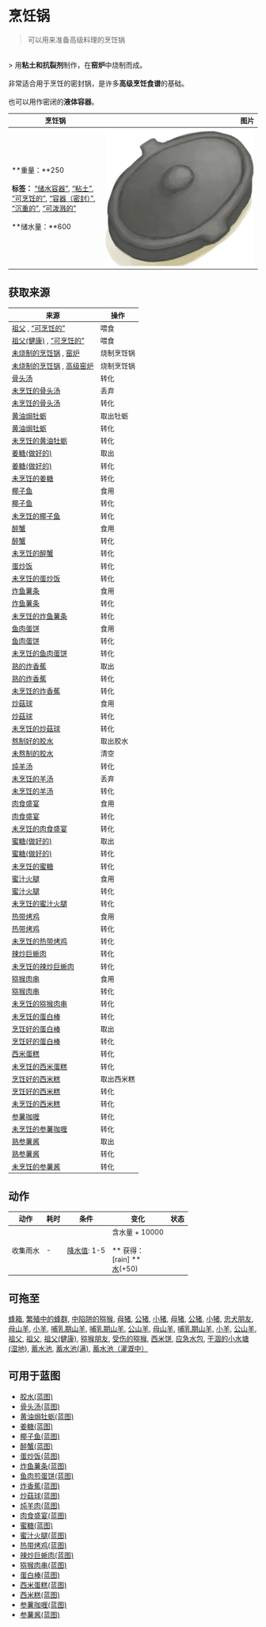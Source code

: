 # 烹饪锅  
> 可以用来准备高级料理的烹饪锅  
<br>  
> 用<b>粘土和抗裂剂</b>制作，在<b>窑炉</b>中烧制而成。<br><br>非常适合用于烹饪的密封锅，是许多<b>高级烹饪食谱</b>的基础。<br><br>也可以用作密闭的<b>液体容器</b>。  
  
  烹饪锅  |   图片   
 ----  |  ----:   
 **重量：**250<br><br>**标签：**	[“储水容器”](tag_WaterContainer.md), [“粘土”](tag_Clay.md), [“可烹饪的”](tag_Cookable.md), [“容器（密封）”](tag_ContainerSealed.md), [“沉重的”](tag_Heavy.md), [“可泼溅的”](tag_Spillable.md)<br><br>**储水量：**600  |  <img decoding="async" src="Sprite/CookingPotClosed.png" href="a.md" style="max-width:300px;max-height:300px;">   
  
## 获取来源  
来源  |  操作  
----  |  ----  
[祖父](Grandfather.md) , [“可烹饪的”](tag_MealCookingpot.md)  |  喂食  
[祖父(健康)](GrandfatherHealthy.md) , [“可烹饪的”](tag_MealCookingpot.md)  |  喂食  
[未烧制的烹饪锅](CookingPotUnfired.md) , [窑炉](Kiln.md)  |  烧制烹饪锅  
[未烧制的烹饪锅](CookingPotUnfired.md) , [高级窑炉](KilnAdvanced.md)  |  烧制烹饪锅  
[骨头汤](BoneBroth.md)  |  转化  
[未烹饪的骨头汤](BoneBrothUncooked.md)  |  丢弃  
[未烹饪的骨头汤](BoneBrothUncooked.md)  |  转化  
[黄油焗牡蛎](ButterBakedOystersCooked.md)  |  取出牡蛎  
[黄油焗牡蛎](ButterBakedOystersCooked.md)  |  转化  
[未烹饪的黄油牡蛎](ButterBakedOystersUncooked.md)  |  转化  
[姜糖(做好的)](CandiedGingerCooked.md)  |  取出  
[姜糖(做好的)](CandiedGingerCooked.md)  |  转化  
[未烹饪的姜糖](CandiedGingerUncooked.md)  |  转化  
[椰子鱼](CoconutFish.md)  |  食用  
[椰子鱼](CoconutFish.md)  |  转化  
[未烹饪的椰子鱼](CoconutFishUncooked.md)  |  转化  
[醉蟹](DrunkenCrab.md)  |  食用  
[醉蟹](DrunkenCrab.md)  |  转化  
[未烹饪的醉蟹](DrunkenCrabUncooked.md)  |  转化  
[蛋炒饭](EggFriedRice.md)  |  转化  
[未烹饪的蛋炒饭](EggFriedRiceUncooked.md)  |  转化  
[炸鱼薯条](FishNChips.md)  |  食用  
[炸鱼薯条](FishNChips.md)  |  转化  
[未烹饪的炸鱼薯条](FishNChipsUncooked.md)  |  转化  
[鱼肉蛋饼](FishOmelette.md)  |  食用  
[鱼肉蛋饼](FishOmelette.md)  |  转化  
[未烹饪的鱼肉蛋饼](FishOmeletteUncooked.md)  |  转化  
[熟的炸香蕉](FriedBananasCooked.md)  |  取出  
[熟的炸香蕉](FriedBananasCooked.md)  |  转化  
[未烹饪的炸香蕉](FriedBananasUncooked.md)  |  转化  
[炒菇球](FriedPuffballs.md)  |  食用  
[炒菇球](FriedPuffballs.md)  |  转化  
[未烹饪的炒菇球](FriedPuffballsUncooked.md)  |  转化  
[熬制好的胶水](GlueCooked.md)  |  取出胶水  
[未熬制的胶水](GlueUncooked.md)  |  清空  
[炖羊汤](GoatStew.md)  |  转化  
[未烹饪的羊汤](GoatStewUncooked.md)  |  丢弃  
[未烹饪的羊汤](GoatStewUncooked.md)  |  转化  
[肉食盛宴](HeartyFeast.md)  |  食用  
[肉食盛宴](HeartyFeast.md)  |  转化  
[未烹饪的肉食盛宴](HeartyFeastUncooked.md)  |  转化  
[蜜糖(做好的)](HoneyCandyCooked.md)  |  取出  
[蜜糖(做好的)](HoneyCandyCooked.md)  |  转化  
[未烹饪的蜜糖](HoneyCandyUncooked.md)  |  转化  
[蜜汁火腿](HoneyGlazedPork.md)  |  食用  
[蜜汁火腿](HoneyGlazedPork.md)  |  转化  
[未烹饪的蜜汁火腿](HoneyGlazedPorkUncooked.md)  |  转化  
[热带烤鸡](IslandChicken.md)  |  食用  
[热带烤鸡](IslandChicken.md)  |  转化  
[未烹饪的热带烤鸡](IslandChickenUncooked.md)  |  转化  
[辣炒巨蜥肉](LizardFry.md)  |  转化  
[未烹饪的辣炒巨蜥肉](LizardFryUncooked.md)  |  转化  
[猕猴肉串](MacaqueSkewers.md)  |  食用  
[猕猴肉串](MacaqueSkewers.md)  |  转化  
[未烹饪的猕猴肉串](MacaqueSkewersUncooked.md)  |  转化  
[未烹饪的蛋白棒](ProteinBarUncooked.md)  |  转化  
[烹饪好的蛋白棒](ProteinBarsCooked.md)  |  取出  
[烹饪好的蛋白棒](ProteinBarsCooked.md)  |  转化  
[西米蛋糕](SagoCake.md)  |  转化  
[未烹饪的西米蛋糕](SagoCakeUncooked.md)  |  转化  
[烹饪好的西米糕](SagoSlimeCooked.md)  |  取出西米糕  
[烹饪好的西米糕](SagoSlimeCooked.md)  |  转化  
[未烹饪的西米糕](SagoSlimeUncooked.md)  |  转化  
[参薯咖喱](YamCurry.md)  |  转化  
[未烹饪的参薯咖喱](YamCurryUncooked.md)  |  转化  
[熟参薯酱](YamJamCooked.md)  |  取出  
[熟参薯酱](YamJamCooked.md)  |  转化  
[未烹饪的参薯酱](YamJamUncooked.md)  |  转化  
## 动作  
动作  |  耗时  |  条件  |  变化  |  状态  
----  |  ----  |  ----  |  ----  |  ----  
收集雨水<br>  |  -  |  [降水值](RainValue.md): 1-5  |  含水量 + 10000<br><br>** 获得： **<br>** [rain] **<br>[水](LQ_Water.md)(+50)<br>  |    
## 可拖至  
[蜂箱](BeeSkep.md), [繁殖中的蜂群](BeeSkepSwarming.md), [中陷阱的猕猴](CageTrapMacaque.md), [母猪](BoarEnclosureFemale.md), [公猪](BoarEnclosureMale.md), [小猪](BoarEnclosurePiglet.md), [母猪](BoarTiedFemale.md), [公猪](BoarTiedMale.md), [小猪](BoarTiedPiglet.md), [忠犬朋友](DogFriend.md), [母山羊](GoatEnclosureFemale.md), [小羊](GoatEnclosureKid.md), [哺乳期山羊](GoatEnclosureLactating.md), [哺乳期山羊](GoatEnclosureLactating.md), [公山羊](GoatEnclosureMale.md), [母山羊](GoatTiedFemale.md), [哺乳期山羊](GoatTiedFemaleLactating.md), [小羊](GoatTiedKid.md), [公山羊](GoatTiedMale.md), [祖父](Grandfather.md), [祖父](Grandfather.md), [祖父(健康)](GrandfatherHealthy.md), [猕猴朋友](MacaqueFriend.md), [受伤的猕猴](MacaqueWounded.md), [西米饼](SagoFlatbread.md), [应急水包](WaterRation.md), [干涸的小水塘(湿地)](Puddle.md), [蓄水池](WaterReservoir.md), [蓄水池(满)](WaterReservoirFull.md), [蓄水池（灌溉中）](WaterReservoirIrrigating.md)  
## 可用于蓝图  
- [胶水(蓝图)](Bp_Glue.md)  
- [骨头汤(蓝图)](Bp_BoneBroth.md)  
- [黄油焗牡蛎(蓝图)](Bp_ButterBakedOysters.md)  
- [姜糖(蓝图)](Bp_CandiedGinger.md)  
- [椰子鱼(蓝图)](Bp_CoconutFish.md)  
- [醉蟹(蓝图)](Bp_DrunkenCrab.md)  
- [蛋炒饭(蓝图)](Bp_EggFriedRice.md)  
- [炸鱼薯条(蓝图)](Bp_FishNChips.md)  
- [鱼肉煎蛋饼(蓝图)](Bp_FishOmelette.md)  
- [炸香蕉(蓝图)](Bp_FriedBananas.md)  
- [炒菇球(蓝图)](Bp_FriedPuffballs.md)  
- [炖羊肉(蓝图)](Bp_GoatStew.md)  
- [肉食盛宴(蓝图)](Bp_HeartyFeast.md)  
- [蜜糖(蓝图)](Bp_HoneyCandy.md)  
- [蜜汁火腿(蓝图)](Bp_HoneyGlazedPork.md)  
- [热带烤鸡(蓝图)](Bp_IslandChicken.md)  
- [辣炒巨蜥肉(蓝图)](Bp_LizardFry.md)  
- [猕猴肉串(蓝图)](Bp_MacaqueSkewers.md)  
- [蛋白棒(蓝图)](Bp_ProteinBar.md)  
- [西米蛋糕(蓝图)](Bp_SagoCake.md)  
- [西米糕(蓝图)](Bp_SagoSlime.md)  
- [参薯咖喱(蓝图)](Bp_YamCurry.md)  
- [参薯酱(蓝图)](Bp_YamJam.md)  
  
  
